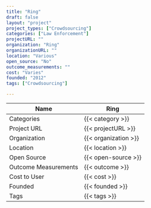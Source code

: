```yaml
---
title: "Ring"
draft: false
layout: "project"
project_types: ["Crowdsourcing"]
categories: ["Law Enforcement"]
projectURL: ""
organization: "Ring"
organizationURL: ""
location: "Various"
open_source: "No"
outcome_measurements: ""
cost: "Varies"
founded: "2012"
tags: ["Crowdsourcing"]

---
```



Name                    |  Ring    
------------------------|----
Categories              | {{< category >}} 
Project URL             | {{< projectURL >}} 
Organization            | {{< organization >}} 
Location                | {{< location >}} 
Open Source             | {{< open-source >}} 
Outcome Measurements    | {{< outcome >}} 
Cost to User            | {{< cost >}} 
Founded                 | {{< founded >}} 
Tags                    | {{< tags >}} 

